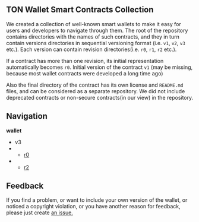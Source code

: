 ## TON Wallet Smart Contracts Collection

We created a collection of well-known smart wallets to make it easy for users and developers to navigate through them. The root of the repository contains directories with the names of such contracts, and they in turn contain versions directories in sequential versioning format (i.e. `v1`, `v2`, `v3` etc.). Each version can contain revision directories(i.e. `r0`, `r1`, `r2` etc.). 

If a contract has more than one revision, its initial representation automatically becomes `r0`. Initial version of the contract `v1` (may be missing, because most wallet contracts were developed a long time ago)

Also the final directory of the contract has its own license and `README.md` files, and can be considered as a separate repository. We did not include deprecated contracts or non-secure contracts(in our view) in the repository.

## Navigation

**wallet**
- v3
- - [r0](wallet/v3/r0/)
- - [r2](wallet/v3/r2/)

## Feedback

If you find a problem, or want to include your own version of the wallet, or noticed a copyright violation, or you have another reason for feedback, please just create [an issue.](https://github.com/tonstack/wallet-smcs/issues)